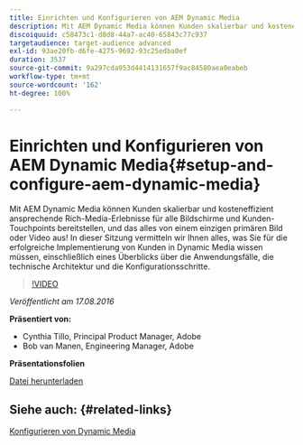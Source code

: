```yaml
---
title: Einrichten und Konfigurieren von AEM Dynamic Media
description: Mit AEM Dynamic Media können Kunden skalierbar und kosteneffizient ansprechende Rich-Media-Erlebnisse für alle Bildschirme und Kunden-Touchpoints bereitstellen, und das alles von einem einzigen primären Bild oder Video aus!  In dieser Sitzung vermitteln wir Ihnen alles, was Sie für die erfolgreiche Implementierung von Kunden in Dynamic Media wissen müssen, einschließlich eines Überblicks über die Anwendungsfälle, die technische Architektur und die Konfigurationsschritte.
discoiquuid: c58473c1-d8d8-44a7-ac40-65843c77c937
targetaudience: target-audience advanced
exl-id: 93ae20fb-d6fe-4275-9692-93c25edba0ef
duration: 3537
source-git-commit: 9a297cda953d4414131657f9ac84580aea0eabeb
workflow-type: tm+mt
source-wordcount: '162'
ht-degree: 100%

---
```


# Einrichten und Konfigurieren von AEM Dynamic Media{#setup-and-configure-aem-dynamic-media}

Mit AEM Dynamic Media können Kunden skalierbar und kosteneffizient ansprechende Rich-Media-Erlebnisse für alle Bildschirme und Kunden-Touchpoints bereitstellen, und das alles von einem einzigen primären Bild oder Video aus!  In dieser Sitzung vermitteln wir Ihnen alles, was Sie für die erfolgreiche Implementierung von Kunden in Dynamic Media wissen müssen, einschließlich eines Überblicks über die Anwendungsfälle, die technische Architektur und die Konfigurationsschritte.

>[!VIDEO](https://video.tv.adobe.com/v/19297/?quality=9)

*Veröffentlicht am 17.08.2016*

**Präsentiert von:**

* Cynthia Tillo, Principal Product Manager, Adobe
* Bob van Manen, Engineering Manager, Adobe

**Präsentationsfolien**

[Datei herunterladen](assets/aemgems-081716-dynamic-media-configuration.pdf)

## Siehe auch: {#related-links}

[Konfigurieren von Dynamic Media](https://docs.adobe.com/docs/de/aem/6-2/administer/content/dynamic-media/config-dynamic.html)

<!--
[Get back to the Overview](https://helpx.adobe.com/experience-manager/kt/eseminars/gems/aem-index.html)
-->
